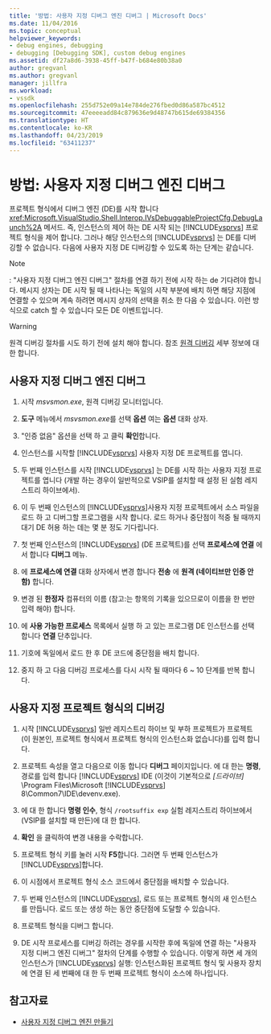 ```yaml
---
title: '방법: 사용자 지정 디버그 엔진 디버그 | Microsoft Docs'
ms.date: 11/04/2016
ms.topic: conceptual
helpviewer_keywords:
- debug engines, debugging
- debugging [Debugging SDK], custom debug engines
ms.assetid: df27a8d6-3938-45ff-b47f-b684e80b38a0
author: gregvanl
ms.author: gregvanl
manager: jillfra
ms.workload:
- vssdk
ms.openlocfilehash: 255d752e09a14e784de276fbed0d86a587bc4512
ms.sourcegitcommit: 47eeeeadd84c879636e9d48747b615de69384356
ms.translationtype: HT
ms.contentlocale: ko-KR
ms.lasthandoff: 04/23/2019
ms.locfileid: "63411237"
---
```

# <a name="how-to-debug-a-custom-debug-engine"></a>방법: 사용자 지정 디버그 엔진 디버그
프로젝트 형식에서 디버그 엔진 (DE)를 시작 합니다 <xref:Microsoft.VisualStudio.Shell.Interop.IVsDebuggableProjectCfg.DebugLaunch%2A> 메서드. 즉, 인스턴스의 제어 하는 DE 시작 되는 [!INCLUDE[vsprvs](../../code-quality/includes/vsprvs_md.md)] 프로젝트 형식을 제어 합니다. 그러나 해당 인스턴스의 [!INCLUDE[vsprvs](../../code-quality/includes/vsprvs_md.md)] 는 DE를 디버깅할 수 없습니다. 다음에 사용자 지정 DE 디버깅할 수 있도록 하는 단계는 같습니다.

> [!NOTE]
> :     "사용자 지정 디버그 엔진 디버그" 절차를 연결 하기 전에 시작 하는 de 기다려야 합니다. 메시지 상자는 DE 시작 될 때 나타나는 독일의 시작 부분에 배치 하면 해당 지점에 연결할 수 있으며 계속 하려면 메시지 상자의 선택을 취소 한 다음 수 있습니다. 이런 방식으로 catch 할 수 있습니다 모든 DE 이벤트입니다.

> [!WARNING]
> 원격 디버깅 절차를 시도 하기 전에 설치 해야 합니다. 참조 [원격 디버깅](../../debugger/remote-debugging.md) 세부 정보에 대 한 합니다.

## <a name="debug-a-custom-debug-engine"></a>사용자 지정 디버그 엔진 디버그

1. 시작 *msvsmon.exe*, 원격 디버깅 모니터입니다.

2. **도구** 메뉴에서 *msvsmon.exe*를 선택 **옵션** 여는 **옵션** 대화 상자.

3. "인증 없음" 옵션을 선택 하 고 클릭 **확인**합니다.

4. 인스턴스를 시작할 [!INCLUDE[vsprvs](../../code-quality/includes/vsprvs_md.md)] 사용자 지정 DE 프로젝트를 엽니다.

5. 두 번째 인스턴스를 시작 [!INCLUDE[vsprvs](../../code-quality/includes/vsprvs_md.md)] 는 DE를 시작 하는 사용자 지정 프로젝트를 엽니다 (개발 하는 경우이 일반적으로 VSIP를 설치할 때 설정 된 실험 레지스트리 하이브에서).

6. 이 두 번째 인스턴스의 [!INCLUDE[vsprvs](../../code-quality/includes/vsprvs_md.md)]사용자 지정 프로젝트에서 소스 파일을 로드 하 고 디버그할 프로그램을 시작 합니다. 로드 하거나 중단점이 적중 될 때까지 대기 DE 허용 하는 데는 몇 분 정도 기다립니다.

7. 첫 번째 인스턴스의 [!INCLUDE[vsprvs](../../code-quality/includes/vsprvs_md.md)] (DE 프로젝트)를 선택 **프로세스에 연결** 에서 합니다 **디버그** 메뉴.

8. 에 **프로세스에 연결** 대화 상자에서 변경 합니다 **전송** 에 **원격 (네이티브만 인증 안 함)** 합니다.

9. 변경 된 **한정자** 컴퓨터의 이름 (참고:는 항목의 기록을 있으므로이 이름을 한 번만 입력 해야) 합니다.

10. 에 **사용 가능한 프로세스** 목록에서 실행 하 고 있는 프로그램 DE 인스턴스를 선택 합니다 **연결** 단추입니다.

11. 기호에 독일에서 로드 한 후 DE 코드에 중단점을 배치 합니다.

12. 중지 하 고 다음 디버깅 프로세스를 다시 시작 될 때마다 6 ~ 10 단계를 반복 합니다.

## <a name="debug-a-custom-project-type"></a>사용자 지정 프로젝트 형식의 디버깅

1. 시작 [!INCLUDE[vsprvs](../../code-quality/includes/vsprvs_md.md)] 일반 레지스트리 하이브 및 부하 프로젝트가 프로젝트 (이 원본인, 프로젝트 형식에서 프로젝트 형식의 인스턴스화 없습니다)를 입력 합니다.

2. 프로젝트 속성을 열고 다음으로 이동 합니다 **디버그** 페이지입니다. 에 대 한는 **명령**, 경로를 입력 합니다 [!INCLUDE[vsprvs](../../code-quality/includes/vsprvs_md.md)] IDE (이것이 기본적으로 *[드라이브]* \Program Files\Microsoft [!INCLUDE[vsprvs](../../code-quality/includes/vsprvs_md.md)] 8\Common7\IDE\devenv.exe).

3. 에 대 한 합니다 **명령 인수**, 형식 `/rootsuffix exp` 실험 레지스트리 하이브에서 (VSIP를 설치할 때 만든)에 대 한 합니다.

4. **확인** 을 클릭하여 변경 내용을 수락합니다.

5. 프로젝트 형식 키를 눌러 시작 **F5**합니다. 그러면 두 번째 인스턴스가 [!INCLUDE[vsprvs](../../code-quality/includes/vsprvs_md.md)]합니다.

6. 이 시점에서 프로젝트 형식 소스 코드에서 중단점을 배치할 수 있습니다.

7. 두 번째 인스턴스의 [!INCLUDE[vsprvs](../../code-quality/includes/vsprvs_md.md)], 로드 또는 프로젝트 형식의 새 인스턴스를 만듭니다. 로드 또는 생성 하는 동안 중단점에 도달할 수 있습니다.

8. 프로젝트 형식을 디버그 합니다.

9. DE 시작 프로세스를 디버깅 하려는 경우를 시작한 후에 독일에 연결 하는 "사용자 지정 디버그 엔진 디버그" 절차의 단계를 수행할 수 있습니다. 이렇게 하면 세 개의 인스턴스가 [!INCLUDE[vsprvs](../../code-quality/includes/vsprvs_md.md)] 실행: 인스턴스화된 프로젝트 형식 및 사용자 장치에 연결 된 세 번째에 대 한 두 번째 프로젝트 형식이 소스에 하나입니다.

## <a name="see-also"></a>참고자료
- [사용자 지정 디버그 엔진 만들기](../../extensibility/debugger/creating-a-custom-debug-engine.md)